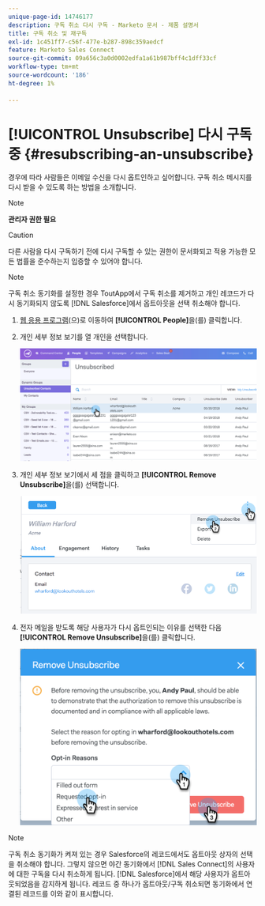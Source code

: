 ```yaml
---
unique-page-id: 14746177
description: 구독 취소 다시 구독 - Marketo 문서 - 제품 설명서
title: 구독 취소 및 재구독
exl-id: 1c451ff7-c56f-477e-b287-898c359aedcf
feature: Marketo Sales Connect
source-git-commit: 09a656c3a0d0002edfa1a61b987bff4c1dff33cf
workflow-type: tm+mt
source-wordcount: '186'
ht-degree: 1%

---
```


# [!UICONTROL Unsubscribe] 다시 구독 중 {#resubscribing-an-unsubscribe}

경우에 따라 사람들은 이메일 수신을 다시 옵트인하고 싶어합니다. 구독 취소 메시지를 다시 받을 수 있도록 하는 방법을 소개합니다.

>[!NOTE]
>
>**관리자 권한 필요**

>[!CAUTION]
>
>다른 사람을 다시 구독하기 전에 다시 구독할 수 있는 권한이 문서화되고 적용 가능한 모든 법률을 준수하는지 입증할 수 있어야 합니다.

>[!NOTE]
>
>구독 취소 동기화를 설정한 경우 ToutApp에서 구독 취소를 제거하고 개인 레코드가 다시 동기화되지 않도록 [!DNL Salesforce]에서 옵트아웃을 선택 취소해야 합니다.

1. [웹 응용 프로그램](https://toutapp.com/login)&#x200B;(으)로 이동하여 **[!UICONTROL People]**&#x200B;을(를) 클릭합니다.

1. 개인 세부 정보 보기를 열 개인을 선택합니다.

   ![](assets/two.png)

1. 개인 세부 정보 보기에서 세 점을 클릭하고 **[!UICONTROL Remove Unsubscribe]**&#x200B;을(를) 선택합니다.

   ![](assets/three.png)

1. 전자 메일을 받도록 해당 사용자가 다시 옵트인되는 이유를 선택한 다음 **[!UICONTROL Remove Unsubscribe]**&#x200B;을(를) 클릭합니다.

   ![](assets/four.png)

>[!NOTE]
>
>구독 취소 동기화가 켜져 있는 경우 Salesforce의 레코드에서도 옵트아웃 상자의 선택을 취소해야 합니다. 그렇지 않으면 야간 동기화에서 [!DNL Sales Connect]의 사용자에 대한 구독을 다시 취소하게 됩니다. [!DNL Salesforce]에서 해당 사용자가 옵트아웃되었음을 감지하게 됩니다. 레코드 중 하나가 옵트아웃/구독 취소되면 동기화에서 연결된 레코드를 이와 같이 표시합니다.
